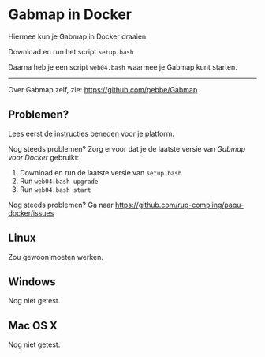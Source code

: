 # Gabmap in Docker #

Hiermee kun je Gabmap in Docker draaien.

Download en run het script `setup.bash`

Daarna heb je een script `web04.bash` waarmee je Gabmap kunt starten.

* * * * *

Over Gabmap zelf, zie:
https://github.com/pebbe/Gabmap

## Problemen? ##

Lees eerst de instructies beneden voor je platform.

Nog steeds problemen? Zorg ervoor dat je de laatste versie van
*Gabmap voor Docker* gebruikt:

 1. Download en run de laatste versie van `setup.bash`
 2. Run `web04.bash upgrade`
 3. Run `web04.bash start`

Nog steeds problemen? Ga naar https://github.com/rug-compling/paqu-docker/issues

## Linux ##

Zou gewoon moeten werken.

## Windows ##

Nog niet getest.

## Mac OS X ##

Nog niet getest.

